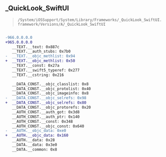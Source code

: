 ## _QuickLook_SwiftUI

> `/System/iOSSupport/System/Library/Frameworks/_QuickLook_SwiftUI.framework/Versions/A/_QuickLook_SwiftUI`

```diff

-966.0.0.0.0
+965.0.0.0.0
   __TEXT.__text: 0x887c
   __TEXT.__auth_stubs: 0x7b0
-  __TEXT.__objc_methlist: 0x94
+  __TEXT.__objc_methlist: 0x50
   __TEXT.__const: 0x27a
   __TEXT.__swift5_typeref: 0x277
   __TEXT.__cstring: 0x216

   __DATA_CONST.__objc_classlist: 0x8
   __DATA_CONST.__objc_protolist: 0x40
   __DATA_CONST.__objc_imageinfo: 0x8
-  __DATA_CONST.__objc_selrefs: 0x98
+  __DATA_CONST.__objc_selrefs: 0x80
   __DATA_CONST.__objc_protorefs: 0x20
   __AUTH_CONST.__auth_got: 0x3d8
   __AUTH_CONST.__auth_ptr: 0x140
   __AUTH_CONST.__const: 0x348
   __AUTH_CONST.__objc_const: 0x640
-  __AUTH.__objc_data: 0xe0
+  __AUTH.__objc_data: 0x160
   __AUTH.__data: 0x28
   __DATA.__data: 0x3e0
   __DATA.__common: 0x8

```

